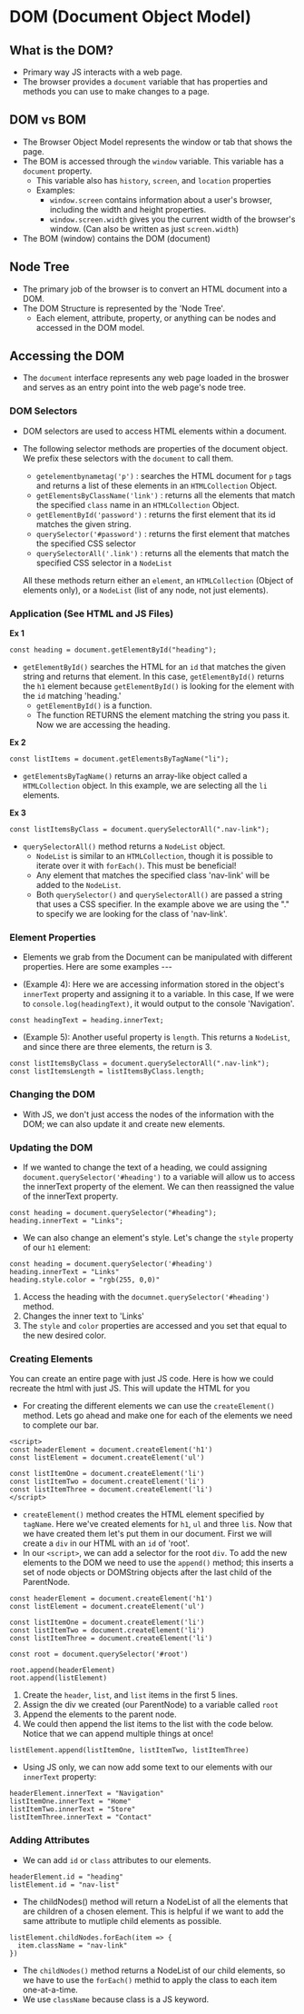 # DOM (Document Object Model)

## What is the DOM?

- Primary way JS interacts with a web page.
- The browser provides a `document` variable that has properties and methods you can use to make changes to a page.

## DOM vs BOM

- The Browser Object Model represents the window or tab that shows the page.
- The BOM is accessed through the `window` variable. This variable has a `document` property.
  - This variable also has `history`, `screen`, and `location` properties
  - Examples:
    - `window.screen` contains information about a user's browser, including the width and height properties.
    - `window.screen.width` gives you the current width of the browser's window. (Can also be written as just `screen.width`)
- The BOM (window) contains the DOM (document)

## Node Tree

- The primary job of the browser is to convert an HTML document into a DOM.
- The DOM Structure is represented by the 'Node Tree'.
  - Each element, attribute, property, or anything can be nodes and accessed in the DOM model.

## Accessing the DOM

- The `document` interface represents any web page loaded in the broswer and serves as an entry point into the web page's node tree.

### DOM Selectors

- DOM selectors are used to access HTML elements within a document.
- The following selector methods are properties of the document object. We prefix these selectors with the `document` to call them.

  - `getelementbynametag('p')` : searches the HTML document for `p` tags and returns a list of these elements in an `HTMLCollection` Object.
  - `getElementsByClassName('link')` : returns all the elements that match the specified `class` name in an `HTMLCollection` Object.
  - `getElementById('password')` : returns the first element that its id matches the given string.
  - `querySelector('#password')` : returns the first element that matches the specified CSS selector
  - `querySelectorAll('.link')` : returns all the elements that match the specified CSS selector in a `NodeList`

  All these methods return either an `element`, an `HTMLCollection` (Object of elements only), or a `NodeList` (list of any node, not just elements).

### Application (See HTML and JS Files)

**Ex 1**

```
const heading = document.getElementById("heading");
```

- `getElementById()` searches the HTML for an `id` that matches the given string and returns that element. In this case, `getElementById()` returns the `h1` element because `getElementById()` is looking for the element with the `id` matching 'heading.'
  - `getElementById()` is a function.
  - The function RETURNS the element matching the string you pass it. Now we are accessing the heading.

**Ex 2**

```
const listItems = document.getElementsByTagName("li");
```

- `getElementsByTagName()` returns an array-like object called a `HTMLCollection` object. In this example, we are selecting all the `li` elements.

**Ex 3**

```
const listItemsByClass = document.querySelectorAll(".nav-link");
```

- `querySelectorAll()` method returns a `NodeList` object.
  - `NodeList` is similar to an `HTMLCollection`, though it is possible to iterate over it with `forEach()`. This must be beneficial!
  - Any element that matches the specified class 'nav-link' will be added to the `NodeList`.
  - Both `querySelector()` and `querySelectorAll()` are passed a string that uses a CSS specifier. In the example above we are using the "." to specify we are looking for the class of 'nav-link'.

### Element Properties

- Elements we grab from the Document can be manipulated with different properties. Here are some examples ---

- (Example 4): Here we are accessing information stored in the object's `innerText` property and assigning it to a variable. In this case, If we were to `console.log(headingText)`, it would output to the console 'Navigation'.

```const heading = document.getElementById("heading");
const headingText = heading.innerText;
```

- (Example 5): Another useful property is `length`. This returns a `NodeList`, and since there are three elements, the return is 3.

```
const listItemsByClass = document.querySelectorAll(".nav-link");
const listItemsLength = listItemsByClass.length;
```

### Changing the DOM

- With JS, we don't just access the nodes of the information with the DOM; we can also update it and create new elements.

### Updating the DOM

- If we wanted to change the text of a heading, we could assigning `document.querySelector('#heading')` to a variable will allow us to access the innerText property of the element. We can then reassigned the value of the innerText property.

```
const heading = document.querySelector("#heading");
heading.innerText = "Links";
```

- We can also change an element's style. Let's change the `style` property of our `h1` element:

```
const heading = document.querySelector('#heading')
heading.innerText = "Links"
heading.style.color = "rgb(255, 0,0)"
```

1. Access the heading with the `documnet.querySelector('#heading')` method.
2. Changes the inner text to 'Links'
3. The `style` and `color` properties are accessed and you set that equal to the new desired color.

### Creating Elements

You can create an entire page with just JS code. Here is how we could recreate the html with just JS. This will update the HTML for you

- For creating the different elements we can use the `createElement()` method. Lets go ahead and make one for each of the elements we need to complete our bar.

```
<script>
const headerElement = document.createElement('h1')
const listElement = document.createElement('ul')

const listItemOne = document.createElement('li')
const listItemTwo = document.createElement('li')
const listItemThree = document.createElement('li')
</script>
```

- `createElement()` method creates the HTML element specified by `tagName`. Here we've created elements for `h1`, `ul` and three `li`s. Now that we have created them let's put them in our document. First we will create a `div` in our HTML with an `id` of 'root'.
- In our `<script>`, we can add a selector for the root `div`. To add the new elements to the DOM we need to use the `append()` method; this inserts a set of node objects or DOMString objects after the last child of the ParentNode.

```
const headerElement = document.createElement('h1')
const listElement = document.createElement('ul')

const listItemOne = document.createElement('li')
const listItemTwo = document.createElement('li')
const listItemThree = document.createElement('li')

const root = document.querySelector('#root')

root.append(headerElement)
root.append(listElement)
```

1. Create the `header`, `list`, and `list` items in the first 5 lines.
2. Assign the div we created (our ParentNode) to a variable called `root`
3. Append the elements to the parent node.
4. We could then append the list items to the list with the code below. Notice that we can append multiple things at once!

```
listElement.append(listItemOne, listItemTwo, listItemThree)
```

- Using JS only, we can now add some text to our elements with our `innerText` property:

```
headerElement.innerText = "Navigation"
listItemOne.innerText = "Home"
listItemTwo.innerText = "Store"
listItemThree.innerText = "Contact"
```

### Adding Attributes

- We can add `id` or `class` attributes to our elements.

```
headerElement.id = "heading"
listElement.id = "nav-list"
```

- The childNodes() method will return a NodeList of all the elements that are children of a chosen element. This is helpful if we want to add the same attribute to mutliple child elements as possible.

```
listElement.childNodes.forEach(item => {
  item.className = "nav-link"
})
```

- The `childNodes()` method returns a NodeList of our child elements, so we have to use the `forEach()` methid to apply the class to each item one-at-a-time.
- We use `className` because class is a JS keyword.
